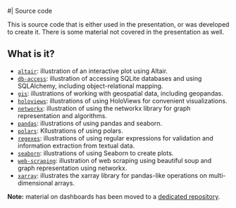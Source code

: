 #| Source code

This is source code that is either used in the presentation, or was developed
to create it.  There is some material not covered in the presentation as well.

## What is it?
* [`altair`](altair): illustration of an interactive plot using Altair.
* [`db-access`](db-access): illustration of accessing SQLite databases and
  using SQLAlchemy, including object-relational mapping.
* [`gis`](gis): illustrations of working with geospatial data, including
  geopandas.
* [`holoviews`](holoviews): illustrations of using HoloViews for convenient
  visualizations.
* [`networkx`](networkx): illustration of using the networkx library for graph
  representation and algorithms.
* [`pandas`](pandas): illustrations of using pandas and seaborn.
* [`polars`](polars): Kllustrations of using polars.
* [`regexes`](regexes): illustrations of using regular expressions for
  validation and information extraction from textual data.
* [`seaborn`](seaborn): illustrations of using Seaborn to create plots.
* [`web-scraping`](web-scraping): illustration of web scraping using beautiful
  soup and graph representation using networkx.
* [`xarray`](xarray): illustrates the xarray library for pandas-like operations
  on multi-dimensional arrays.

**Note:** material on dashboards has been moved to a [dedicated
repository](https://github.com/gjbex/Python-dashboards).
